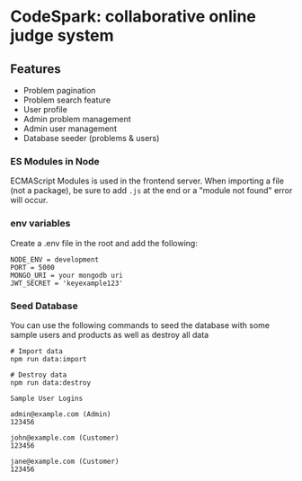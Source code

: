 # CodeSpark: collaborative online judge system

## Features

- Problem pagination
- Problem search feature
- User profile
- Admin problem management
- Admin user management
- Database seeder (problems & users)

### ES Modules in Node

ECMAScript Modules is used in the frontend server.
When importing a file (not a package), be sure to add `.js` at the end or a "module not found" error will occur.

### env variables

Create a .env file in the root and add the following:

```
NODE_ENV = development
PORT = 5000
MONGO_URI = your mongodb uri
JWT_SECRET = 'keyexample123'
```

### Seed Database

You can use the following commands to seed the database with some sample users and products as well as destroy all data

```
# Import data
npm run data:import

# Destroy data
npm run data:destroy
```

```
Sample User Logins

admin@example.com (Admin)
123456

john@example.com (Customer)
123456

jane@example.com (Customer)
123456
```
